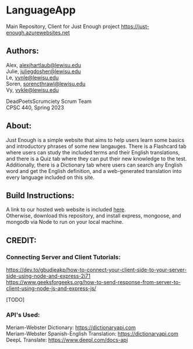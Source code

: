 # LanguageApp  
Main Repository, Client for Just Enough project
https://just-enough.azurewebsites.net  
    
   
## Authors:  
Alex, alexjhartlaub@lewisu.edu  
Julie, juliegdosher@lewisu.edu  
Le, vynle@lewisu.edu  
Soren, sorencthrawl@lewisu.edu  
Vy, vykle@lewisu.edu  
     
DeadPoetsScrumciety Scrum Team   
CPSC 440, Spring 2023    
     
   
## About:  
Just Enough is a simple website that aims to help users learn some basics and introductory phrases 
of some new langauges. There is a Flashcard tab where users can study the included terms and their 
English translations, and there is a Quiz tab where they can put their new knowledge to the test. 
Additionally, there is a Dictionary tab where users can search any English word and get the English
 definition, and a web-generated translation into every language included on this site.  
   
     
## Build Instructions:  
A link to our hosted web website is included [here](https://just-enough.azurewebsites.net).  
Otherwise, download this repository, and install express, mongoose, and mongodb via Node to run on 
your local machine.   
     
    
## CREDIT:   
### Connecting Server and Client Tutorials:   
https://dev.to/gbudjeakp/how-to-connect-your-client-side-to-your-server-side-using-node-and-express-2i71  
https://www.geeksforgeeks.org/how-to-send-response-from-server-to-client-using-node-js-and-express-js/  
    
 [TODO]   
     
    
### API's Used:  
Meriam-Webster Dictionary: https://dictionaryapi.com  
Meriam-Webster Spanish-English Translation: https://dictionaryapi.com  
DeepL Translate: https://www.deepl.com/docs-api  
  